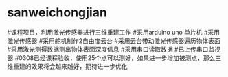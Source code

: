 # sanweichongjian
#课程项目，利用激光传感器进行三维重建工作
#采用arduino uno 单片机
#采用激光传感器
#采用舵机制作2自由度云台
#采用云台带动激光传感器遍历物体表面
#采用激光测得数据测出物体表面深度信息
#采用串口读取数据
#已上传串口监视器
#0308已经课程验收，使用25个点可以测好，如果进一步增加被测点，那么三维重建的效果将会越来越好，期待进一步优化
